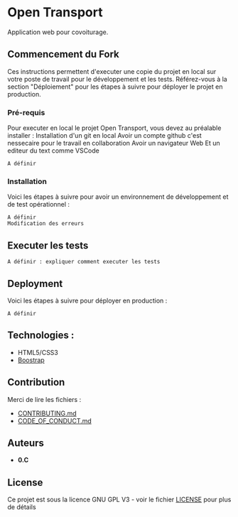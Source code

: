 # Open Transport

Application web pour covoiturage. 

## Commencement du Fork

Ces instructions permettent d'executer une copie du projet en local sur votre poste de travail pour le développement et les tests. Référez-vous à la section "Déploiement" pour les étapes à suivre pour déployer le projet en production.

### Pré-requis

Pour executer en local le projet Open Transport, vous devez au préalable installer :
Installation d'un git en local 
Avoir un compte github c'est nessecaire pour le travail en collaboration
Avoir un navigateur Web
Et un editeur du text comme VSCode

```
A définir

```

### Installation

Voici les étapes à suivre pour avoir un environnement de développement et de test opérationnel :


```
A définir
Modification des erreurs
```



## Executer les tests

```
A définir : expliquer comment executer les tests
```


## Deployment

Voici les étapes à suivre pour déployer en production :

```
A définir
```

## Technologies :

* HTML5/CSS3
* [Boostrap](https://getbootstrap.com/)

## Contribution

Merci de lire les fichiers :
* [CONTRIBUTING.md](https://github.com/OpenClassrooms-Student-Center/7688581-Expert-Git-GitHub/blob/main/CONTRIBUTING.md)
* [CODE_OF_CONDUCT.md](https://github.com/OpenClassrooms-Student-Center/7688581-Expert-Git-GitHub/blob/main/CONTRIBUTING.md) 

## Auteurs

* **0.C**

## License

Ce projet est sous la licence GNU GPL V3 - voir le fichier [LICENSE](LICENSE) pour plus de détails